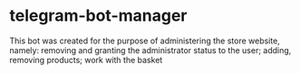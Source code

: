 # telegram-bot-manager
This bot was created for the purpose of administering the store website, namely: removing and granting the administrator status to the user;  adding, removing products; work with the basket
